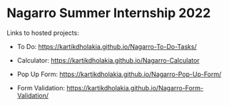 # Nagarro Summer Internship 2022
Links to hosted projects:

- To Do: https://kartikdholakia.github.io/Nagarro-To-Do-Tasks/

- Calculator: https://kartikdholakia.github.io/Nagarro-Calculator

- Pop Up Form: https://kartikdholakia.github.io/Nagarro-Pop-Up-Form/

- Form Validation: https://kartikdholakia.github.io/Nagarro-Form-Validation/